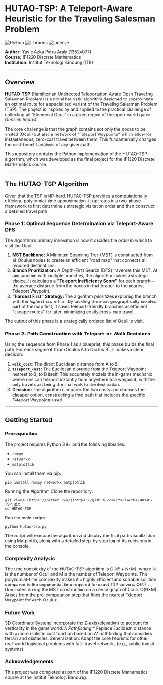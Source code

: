 # HUTAO-TSP: A Teleport-Aware Heuristic for the Traveling Salesman Problem

![Python](https://img.shields.io/badge/Python-3.9%2B-blue.svg)
![Libraries](https://img.shields.io/badge/Libraries-NumPy_|_NetworkX_|_Matplotlib-orange.svg)
![License](https://img.shields.io/badge/License-MIT-green.svg)

**Author:** Yavie Azka Putra Araly (13524077)  
**Course:** IF1220 Discrete Mathematics  
**Institution:** Institut Teknologi Bandung (ITB)

---

## Overview

**HUTAO-TSP** (Hamiltonian Undirected Teleportation Aware Open Traveling Salesman Problem) is a novel heuristic algorithm designed to approximate an optimal route for a specialized variant of the Traveling Salesman Problem (TSP). The project is inspired by and applied to the practical challenge of collecting all "Elemental Oculi" in a given region of the open-world game *Genshin Impact*.

The core challenge is that the graph contains not only the nodes to be visited (Oculi) but also a network of "Teleport Waypoints" which allow for instantaneous, zero-cost travel between them. This fundamentally changes the cost-benefit analysis of any given path.

This repository contains the Python implementation of the HUTAO-TSP algorithm, which was developed as the final project for the IF1220 Discrete Mathematics course.


---

## The HUTAO-TSP Algorithm

Given that the TSP is NP-hard, HUTAO-TSP provides a computationally efficient, polynomial-time approximation. It operates in a two-phase framework to first determine a strategic visitation order and then construct a detailed travel path.

### Phase 1: Optimal Sequence Determination via Teleport-Aware DFS

The algorithm's primary innovation is how it decides the *order* in which to visit the Oculi.

1.  **MST Backbone:** A Minimum Spanning Tree (MST) is constructed from all Oculus nodes to create an efficient "road map" that connects all required destinations.
2.  **Branch Prioritization:** A Depth-First Search (DFS) traverses this MST. At any junction with multiple branches, the algorithm makes a strategic choice. It calculates a **"Teleport Inefficiency Score"** for each branch—the average distance from the nodes in that branch to the nearest Teleport Waypoint.
3.  **"Hardest First" Strategy:** The algorithm prioritizes exploring the branch with the *highest* score first. By tackling the most geographically isolated part of the map first, it saves teleport-friendly branches as efficient "escape routes" for later, minimizing costly cross-map travel.

The output of this phase is a strategically ordered list of Oculi to visit.

### Phase 2: Path Construction with Teleport-or-Walk Decisions

Using the sequence from Phase 1 as a blueprint, this phase builds the final path. For each segment (from Oculus A to Oculus B), it makes a clear decision:

1.  **`walk_cost`:** The direct Euclidean distance from A to B.
2.  **`teleport_cost`:** The Euclidean distance from the Teleport Waypoint nearest to B, to B itself. This accurately models the in-game mechanic where one can teleport instantly from anywhere to a waypoint, with the only travel cost being the final walk to the destination.
3.  **Decision:** The algorithm compares the two costs and chooses the cheaper option, constructing a final path that includes the specific Teleport Waypoints used.

---

## Getting Started

### Prerequisites

The project requires Python 3.9+ and the following libraries:
- `numpy`
- `networkx`
- `matplotlib`

You can install them via pip:
```
pip install numpy networkx matplotlib
```

Running the Algorithm
Clone the repository:
```
git clone [https://github.com/](https://github.com/)YavieAzka/HUTAO-TSP.git
cd HUTAO-TSP
```

Run the main script:
```
python hutao-tsp.py
```

The script will execute the algorithm and display the final path visualization using Matplotlib, along with a detailed step-by-step log of its decisions in the console.
### Complexity Analysis
The time complexity of the HUTAO-TSP algorithm is O(N² + N×M), where N is the number of Oculi and M is the number of Teleport Waypoints. This polynomial-time complexity makes it a highly efficient and scalable solution compared to the exponential time required for exact TSP solvers.
O(N²): Dominates during the MST construction on a dense graph of Oculi.
O(N×M): Arises from the pre-computation step that finds the nearest Teleport Waypoint for each Oculus.
### Future Work
3D Coordinate System: Incorporate the Z-axis (elevation) to account for verticality in the game world.
*A Pathfinding:** Replace Euclidean distance with a more realistic cost function based on A* pathfinding that considers terrain and obstacles.
Generalization: Adapt the core heuristic for other real-world logistical problems with fast-travel networks (e.g., public transit systems).
### Acknowledgements
This project was completed as part of the IF1220 Discrete Mathematics course at the Institut Teknologi Bandung. 
